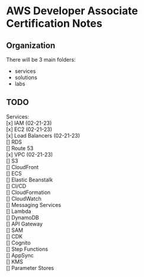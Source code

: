 # AWS Developer Associate Certification Notes

## Organization 

There will be 3 main folders:
- services
- solutions
- labs

## TODO
Services:  
[x] IAM (02-21-23)  
[x] EC2 (02-21-23)  
[x] Load Balancers (02-21-23)  
[] RDS  
[] Route 53  
[x] VPC (02-21-23)  
[] S3  
[] CloudFront  
[] ECS  
[] Elastic Beanstalk  
[] CI/CD  
[] CloudFormation  
[] CloudWatch  
[] Messaging Services  
[] Lambda  
[] DynamoDB  
[] API Gateway  
[] SAM  
[] CDK  
[] Cognito  
[] Step Functions  
[] AppSync  
[] KMS  
[] Parameter Stores  